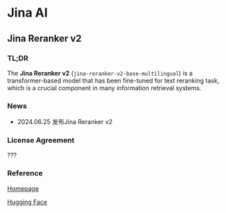 # Jina AI

## Jina Reranker v2

###  TL;DR
The **Jina Reranker v2** (`jina-reranker-v2-base-multilingual`) is a transformer-based model that has been fine-tuned for text reranking task, which is a crucial component in many information retrieval systems.

### News
- 2024.06.25 发布Jina Reranker v2

### License Agreement

???

### Reference
[Homepage](https://jina.ai/)

[Hugging Face](https://huggingface.co/jinaai)


